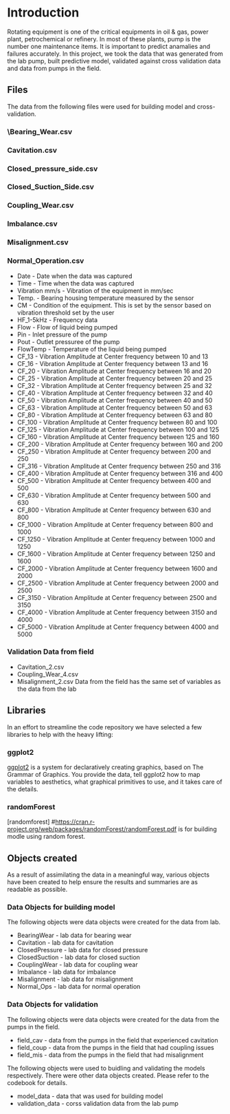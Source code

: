 # Introduction
Rotating equipment is one of the critical equipments in oil & gas, power plant, petrochemical or refinery. In most of these plants, pump is the number one maintenance items. It is important to predict anamalies and failures accurately. In this project, we took the data that was generated from the lab pump, built predictive model, validated against cross validation data and data from pumps in the field. 

## Files
The data from the following files were used for building model and cross-validation.

### \Bearing_Wear.csv
### Cavitation.csv
### Closed_pressure_side.csv
### Closed_Suction_Side.csv
### Coupling_Wear.csv
### Imbalance.csv
### Misalignment.csv
### Normal_Operation.csv

* Date - Date when the data was captured
* Time  - Time when the data was captured
* Vibration mm/s - Vibration of the equipment in mm/sec
* Temp. - Bearing housing temperature measured by the sensor
* CM - Condition of the equipment. This is set by the sensor based on vibration threshold set by         the user
* HF_1-5kHz - Frequency data
* Flow - Flow of liquid being pumped
* Pin - Inlet pressure of the pump
* Pout - Outlet pressuree of the pump
* FlowTemp - Temperature of the liquid being pumped
* CF_13 - Vibration Amplitude at Center frequency between 10 and 13
* CF_16 - Vibration Amplitude at Center frequency between 13 and 16
* CF_20 - Vibration Amplitude at Center frequency between 16 and 20
* CF_25 - Vibration Amplitude at Center frequency between 20 and 25
* CF_32 - Vibration Amplitude at Center frequency between 25 and 32
* CF_40 - Vibration Amplitude at Center frequency between 32 and 40
* CF_50 - Vibration Amplitude at Center frequency between 40 and 50
* CF_63 - Vibration Amplitude at Center frequency between 50 and 63
* CF_80 - Vibration Amplitude at Center frequency between 63 and 80
* CF_100 - Vibration Amplitude at Center frequency between 80 and 100
* CF_125 - Vibration Amplitude at Center frequency between 100 and 125
* CF_160 - Vibration Amplitude at Center frequency between 125 and 160
* CF_200 - Vibration Amplitude at Center frequency between 160 and 200
* CF_250 - Vibration Amplitude at Center frequency between 200 and 250
* CF_316 - Vibration Amplitude at Center frequency between 250 and 316
* CF_400 - Vibration Amplitude at Center frequency between 316 and 400
* CF_500 - Vibration Amplitude at Center frequency between 400 and 500
* CF_630 - Vibration Amplitude at Center frequency between 500 and 630
* CF_800 - Vibration Amplitude at Center frequency between 630 and 800
* CF_1000 - Vibration Amplitude at Center frequency between 800 and 1000
* CF_1250 - Vibration Amplitude at Center frequency between 1000 and 1250
* CF_1600 - Vibration Amplitude at Center frequency between 1250 and 1600
* CF_2000 - Vibration Amplitude at Center frequency between 1600 and 2000
* CF_2500 - Vibration Amplitude at Center frequency between 2000 and 2500
* CF_3150 - Vibration Amplitude at Center frequency between 2500 and 3150
* CF_4000 - Vibration Amplitude at Center frequency between 3150 and 4000
* CF_5000 - Vibration Amplitude at Center frequency between 4000 and 5000

### Validation Data from field
* Cavitation_2.csv
* Coupling_Wear_4.csv
* Misalignment_2.csv
Data from the field has the same set of variables as the data from the lab

## Libraries
In an effort to streamline the code repository we have selected a few libraries to help with the heavy lifting:

### ggplot2
[ggplot2](http://ggplot2.tidyverse.org) is a system for declaratively creating graphics, based on The Grammar of Graphics. You provide the data, tell ggplot2 how to map variables to aesthetics, what graphical primitives to use, and it takes care of the details.

### randomForest
[randomforest] #https://cran.r-project.org/web/packages/randomForest/randomForest.pdf is for building modle using random forest. 

## Objects created
As a result of assimilating the data in a meaningful way, various objects have been created to help ensure the results and summaries are as readable as possible.


### Data Objects for building model
The following objects were data objects were created for the data from lab.
* BearingWear - lab data for bearing wear 
* Cavitation - lab data for cavitation
* ClosedPressure - lab data for closed pressure
* ClosedSuction  - lab data for closed suction
* CouplingWear  - lab data for coupling wear
* Imbalance  - lab data for imbalance
* Misalignment - lab data for misalignment
* Normal_Ops - lab data for normal operation

### Data Objects for validation
The following objects were data objects were created for the data from the pumps in the field.
* field_cav - data from the pumps in the field that experienced cavitation 
* field_coup - data from the pumps in the field that had coupling issues
* field_mis - data from the pumps in the field that had misalignment

The following objects were used to buidling and validating the models respectively. There were other data objects created. Please refer to the codebook for details.
* model_data - data that was used for building model
* validation_data - corss validation data from the lab pump


